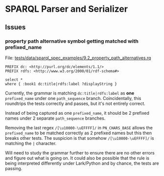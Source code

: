 # SPARQL Parser and Serializer

## Issues

### property path alternative symbol getting matched with prefixed_name

File: [tests/data/sparql_spec_examples/9.2_property_path_alternatives.rq](tests/data/sparql_spec_examples/9.2_property_path_alternatives.rq)

```sparql
PREFIX dc: <http://purl.org/dc/elements/1.1/>
PREFIX rdfs: <http://www.w3.org/2000/01/rdf-schema#>

select *
where { :book1 dc:title|rdfs:label ?displayString }
```

Currently, the grammar is matching `dc:title|rdfs:label` as **one** `prefixed_name` under one `path_sequence` branch. Coincidentally, this roundtrips the tests correctly and passes, but it's not entirely correct.

Instead of being captured as one `prefixed_name`, it should be 2 prefixed names under 2 separate `path_sequence` branches.

Removing the last regex `/[\u10000-\uEFFFF]/` in `PN_CHARS_BASE` allows the `prefixed_name` to be matched correctly as 2 prefixed names but this then breaks other tests. The suspicion is that somehow `/[\u10000-\uEFFFF]/` is matching the `|` character. 

Will need to study the grammar further to ensure there are no other errors and figure out what is going on. It could also be possible that the rule is being interpreted differently under Lark/Python and by chance, the tests are passing.
